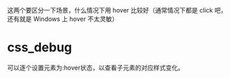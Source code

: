 这两个要区分一下场景，什么情况下用 hover 比较好（通常情况下都是 click 吧，还有就是 Windows 上 hover 不太灵敏）

# css_debug

可以逐个设置元素为:hover状态，以查看子元素的对应样式变化。
